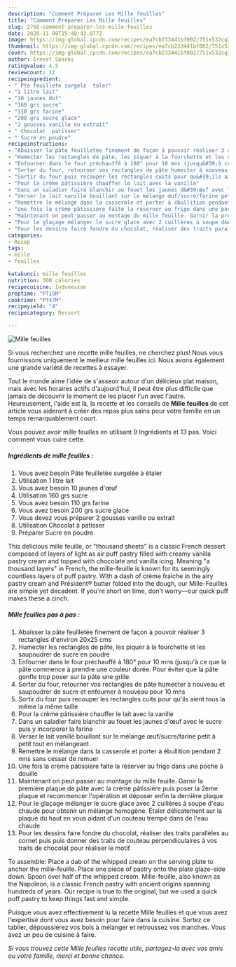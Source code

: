 ```yaml
---
description: "Comment Préparer Les Mille feuilles"
title: "Comment Préparer Les Mille feuilles"
slug: 2766-comment-preparer-les-mille-feuilles
date: 2020-11-08T15:48:42.877Z
image: https://img-global.cpcdn.com/recipes/ea7cb233441bf002/751x532cq70/mille-feuilles-photo-principale-de-la-recette.jpg
thumbnail: https://img-global.cpcdn.com/recipes/ea7cb233441bf002/751x532cq70/mille-feuilles-photo-principale-de-la-recette.jpg
cover: https://img-global.cpcdn.com/recipes/ea7cb233441bf002/751x532cq70/mille-feuilles-photo-principale-de-la-recette.jpg
author: Ernest Sparks
ratingvalue: 4.5
reviewcount: 12
recipeingredient:
- " Pte feuillete surgele  taler"
- "1 litre lait"
- "10 jaunes duf"
- "160 grs sucre"
- "110 grs farine"
- "200 grs sucre glace"
- "2 gousses vanille ou extrait"
- " Chocolat  patisser"
- " Sucre en poudre"
recipeinstructions:
- "Abaisser la pâte feuilletée finement de façon à pouvoir réaliser 3 rectangles d&#39;environ 20x25 cms"
- "Humecter les rectangles de pâte, les piquer à la fourchette et les saupoudrer de sucre en poudre"
- "Enfourner dans le four préchauffé à 180° pour 10 mns (jusqu&#39;à ce que la pâte commence à prendre une couleur dorée. Pour éviter que la pâte gonfle trop poser sur la pâte une grille."
- "Sorter du four, retourner vos rectangles de pâte humecter à nouveau et saupoudrer de sucre et enfourner à nouveau pour 10 mns"
- "Sortir du four puis recouper les rectangles cuits pour qu&#39;ils aient tous la même la même taille"
- "Pour la crème pâtissière chauffer le lait avec la vanille"
- "Dans un saladier faire blanchir au fouet les jaunes d&#39;œuf avec le sucre puis y incorporer la farine"
- "Verser le lait vanillé bouillant sur le mélange œuf/sucre/farine petit à petit tout en mélangeant"
- "Remettre le mélange dans la casserole et porter à ébullition pendant 2 mns sans cesser de remuer"
- "Une fois la crème pâtissière faite la réserver au frigo dans une poche à douille"
- "Maintenant on peut passer au montage du mille feuille. Garnir la première plaque de pâte avec la crème pâtissière puis poser la 2ème plaque et recommencer l&#39;opération et déposer enfin la dernière plaque"
- "Pour le glaçage mélanger le sucre glace avec 2 cuillères à soupe d&#39;eau chaude pour obtenir un mélange homogène. Étaler délicatement sur la plaque du haut en vous aidant d&#39;un couteau trempé dans de l&#39;eau chaude"
- "Pour les dessins faire fondre du chocolat, réaliser des traits parallèles au cornet puis puis donner des traits de couteau perpendiculaires à vos traits de chocolat pour réaliser le motif"
categories:
- Resep
tags:
- mille
- feuilles

katakunci: mille feuilles 
nutrition: 300 calories
recipecuisine: Indonesian
preptime: "PT15M"
cooktime: "PT47M"
recipeyield: "4"
recipecategory: Dessert

---
```



![Mille feuilles](https://img-global.cpcdn.com/recipes/ea7cb233441bf002/751x532cq70/mille-feuilles-photo-principale-de-la-recette.jpg)

Si vous recherchez une recette mille feuilles, ne cherchez plus! Nous vous fournissons uniquement le meilleur mille feuilles ici. Nous avons également une grande variété de recettes à essayer.

Tout le monde aime l'idée de s'asseoir autour d'un délicieux plat maison, mais avec les horaires actifs d'aujourd'hui, il peut être plus difficile que jamais de découvrir le moment de les placer l'un avec l'autre. Heureusement, l'aide est là, la recette et les conseils de <strong> Mille feuilles </strong> de cet article vous aideront à créer des repas plus sains pour votre famille en un temps remarquablement court.

<!--inarticleads1-->

Vous pouvez avoir mille feuilles en utilisant 9 Ingrédients et 13 pas. Voici comment vous cuire cette.

##### Ingrédients de mille feuilles :

1. Vous avez besoin  Pâte feuilletée surgelée à étaler
1. Utilisation 1 litre lait
1. Vous avez besoin 10 jaunes d&#39;œuf
1. Utilisation 160 grs sucre
1. Vous avez besoin 110 grs farine
1. Vous avez besoin 200 grs sucre glace
1. Vous devez vous préparer 2 gousses vanille ou extrait
1. Utilisation  Chocolat à patisser
1. Préparer  Sucre en poudre


This delicious mille feuille, or &#34;thousand sheets&#34; is a classic French dessert composed of layers of light as air puff pastry filled with creamy vanilla pastry cream and topped with chocolate and vanilla icing. Meaning &#34;a thousand layers&#34; in French, the mille-feuille is known for its seemingly countless layers of puff pastry. With a dash of crème fraîche in the airy pastry cream and Président® butter folded into the dough, our Mille-Feuilles are simple yet decadent. If you&#39;re short on time, don&#39;t worry—our quick puff makes these a cinch. 

<!--inarticleads2-->

##### Mille feuilles pas à pas :

1. Abaisser la pâte feuilletée finement de façon à pouvoir réaliser 3 rectangles d&#39;environ 20x25 cms
1. Humecter les rectangles de pâte, les piquer à la fourchette et les saupoudrer de sucre en poudre
1. Enfourner dans le four préchauffé à 180° pour 10 mns (jusqu&#39;à ce que la pâte commence à prendre une couleur dorée. Pour éviter que la pâte gonfle trop poser sur la pâte une grille.
1. Sorter du four, retourner vos rectangles de pâte humecter à nouveau et saupoudrer de sucre et enfourner à nouveau pour 10 mns
1. Sortir du four puis recouper les rectangles cuits pour qu&#39;ils aient tous la même la même taille
1. Pour la crème pâtissière chauffer le lait avec la vanille
1. Dans un saladier faire blanchir au fouet les jaunes d&#39;œuf avec le sucre puis y incorporer la farine
1. Verser le lait vanillé bouillant sur le mélange œuf/sucre/farine petit à petit tout en mélangeant
1. Remettre le mélange dans la casserole et porter à ébullition pendant 2 mns sans cesser de remuer
1. Une fois la crème pâtissière faite la réserver au frigo dans une poche à douille
1. Maintenant on peut passer au montage du mille feuille. Garnir la première plaque de pâte avec la crème pâtissière puis poser la 2ème plaque et recommencer l&#39;opération et déposer enfin la dernière plaque
1. Pour le glaçage mélanger le sucre glace avec 2 cuillères à soupe d&#39;eau chaude pour obtenir un mélange homogène. Étaler délicatement sur la plaque du haut en vous aidant d&#39;un couteau trempé dans de l&#39;eau chaude
1. Pour les dessins faire fondre du chocolat, réaliser des traits parallèles au cornet puis puis donner des traits de couteau perpendiculaires à vos traits de chocolat pour réaliser le motif


To assemble: Place a dab of the whipped cream on the serving plate to anchor the mille-feuille. Place one piece of pastry onto the plate glaze-side down. Spoon over half of the whipped cream. Mille-feuille, also known as the Napoleon, is a classic French pastry with ancient origins spanning hundreds of years. Our recipe is true to the original, but we used a quick puff pastry to keep things fast and simple. 

<!--inarticleads1-->

<p>
Puisque vous avez effectivement lu la recette Mille feuilles et que vous avez l'expertise dont vous avez besoin pour faire dans la cuisine. Sortez ce tablier, dépoussiérez vos bols à mélanger et retroussez vos manches. Vous avez un peu de cuisine à faire.
</p>

<p>
<i>Si vous trouvez cette Mille feuilles recette utile, partagez-la avec vos amis ou votre famille, merci et bonne chance.</i>
</p>
